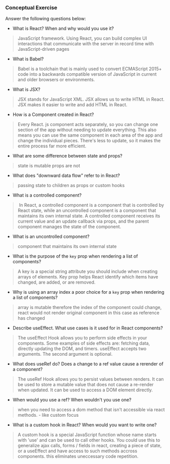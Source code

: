 ﻿### Conceptual Exercise

Answer the following questions below:

- What is React? When and why would you use it?
>JavaScript framework. Using React, you can build complex UI interactions that communicate with the server in record time with JavaScript-driven pages
- What is Babel?
>Babel is a toolchain that is mainly used to convert ECMAScript 2015+ code into a backwards compatible version of JavaScript in current and older browsers or environments.
- What is JSX?
> JSX stands for JavaScript XML. JSX allows us to write HTML in React. JSX makes it easier to write and add HTML in React.
- How is a Component created in React?
>Every React. js component acts separately, so you can change one section of the app without needing to update everything. This also means you can use the same component in each area of the app and change the individual pieces. There's less to update, so it makes the entire process far more efficient.
- What are some difference between state and props?
> state is mutable props are not
- What does "downward data flow" refer to in React?
>passing state to children as props or custom hooks
- What is a controlled component?
>​ In React, a controlled component is a component that is controlled by React state, while an uncontrolled component is a component that maintains its own internal state. A controlled component receives its current value and an update callback via props, and the parent component manages the state of the component.
- What is an uncontrolled component?
>component that maintains its own internal state
- What is the purpose of the `key` prop when rendering a list of components?
>A key is a special string attribute you should include when creating arrays of elements. Key prop helps React identify which items have changed, are added, or are removed.
- Why is using an array index a poor choice for a `key` prop when rendering a list of components?
> array is mutable therefore the index of the component could change, react would not render original component in this case as reference has changed
- Describe useEffect.  What use cases is it used for in React components?
>The useEffect Hook allows you to perform side effects in your components. Some examples of side effects are: fetching data, directly updating the DOM, and timers. useEffect accepts two arguments. The second argument is optional.
- What does useRef do?  Does a change to a ref value cause a rerender of a component?
>The useRef Hook allows you to persist values between renders. It can be used to store a mutable value that does not cause a re-render when updated. It can be used to access a DOM element directly.
- When would you use a ref? When wouldn't you use one?
>when you need to access a dom method that isn't accessible via react methods. - like custom focus
- What is a custom hook in React? When would you want to write one?
>A custom hook is a special JavaScript function whose name starts with 'use' and can be used to call other hooks. You could use this to generalize ajax calls, forms / fields in react, creating a piece of state, or a useEffect and have access to such methods accross components. this eliminates uneccessary code repetition.